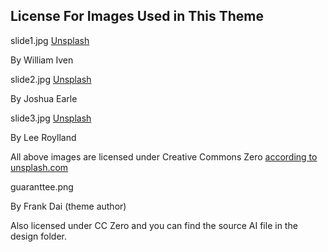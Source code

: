 ## License For Images Used in This Theme


slide1.jpg [Unsplash](https://download.unsplash.com/photo-1421757295538-9c80958e75b0)

By William Iven

slide2.jpg [Unsplash](https://download.unsplash.com/photo-1427348693976-99e4aca06bb9)

 By Joshua Earle

slide3.jpg [Unsplash](https://download.unsplash.com/photo-1425136738262-212551713a58)

By Lee Roylland

All above images are licensed under Creative Commons Zero [according to unsplash.com](https://unsplash.com/license)

guaranttee.png 

By Frank Dai (theme author)

Also licensed under CC Zero and you can find the source AI file in the design folder. 

